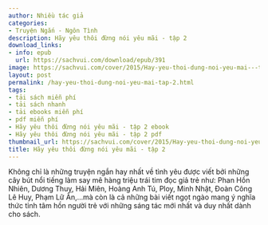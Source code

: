 ```yaml
---
author: Nhiều tác giả
categories:
- Truyện Ngắn - Ngôn Tình
description: Hãy yêu thôi đừng nói yêu mãi - tập 2
download_links:
- info: epub
  url: https://sachvui.com/download/epub/391
image: https://sachvui.com/cover/2015/Hay-yeu-thoi-dung-noi-yeu-mai---tap-2.jpg
layout: post
permalink: /hay-yeu-thoi-dung-noi-yeu-mai-tap-2.html
tags:
- tải sách miễn phí
- tải sách nhanh
- tải ebooks miễn phí
- pdf miễn phí
- Hãy yêu thôi đừng nói yêu mãi - tập 2 ebook
- Hãy yêu thôi đừng nói yêu mãi - tập 2 pdf
thumbnail_url: https://sachvui.com/cover/2015/Hay-yeu-thoi-dung-noi-yeu-mai---tap-2.jpg
title: Hãy yêu thôi đừng nói yêu mãi - tập 2
---
```


 <div class="item-desc text-justify"> Không chỉ là những truyện ngắn hay nhất về tình yêu được viết bởi những cây bút nổi tiếng làm say mê hàng triệu trái tim đọc giả trẻ như: Phan Hồn Nhiên, Dương Thuỵ, Hải Miên, Hoàng Anh Tú, Ploy, Minh Nhật, Đoàn Công Lê Huy, Phạm Lữ Ân,...mà còn là cả những bài viết ngọt ngào mang ý nghĩa thức tỉnh tâm hồn người trẻ với những sáng tác mới nhất và duy nhất dành cho sách. </div>
